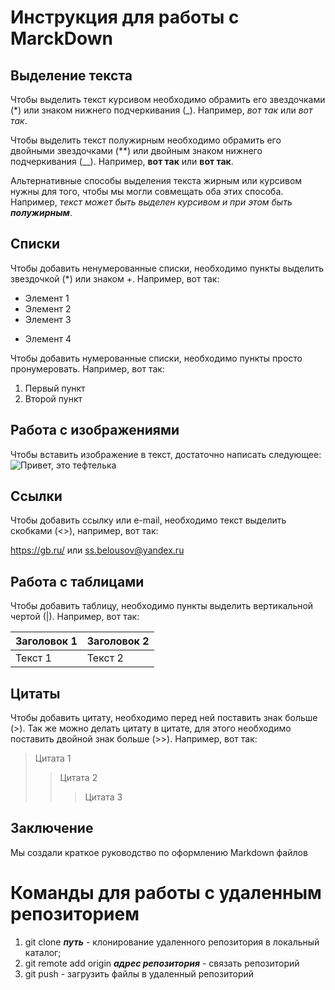 # Инструкция для работы с MarckDown

## Выделение текста

Чтобы выделить текст курсивом необходимо обрамить его звездочками (*) или знаком нижнего подчеркивания (_). Например, *вот так* или _вот так_.

Чтобы выделить текст полужирным необходимо обрамить его двойными звездочками (**) или двойным знаком нижнего подчеркивания (__). Например, **вот так** или __вот так__.

Альтернативные способы выделения текста жирным или курсивом нужны для того, чтобы мы могли совмещать оба этих способа. Например, _текст может быть выделен курсивом и при этом быть **полужирным**_.

## Списки

Чтобы добавить ненумерованные списки, необходимо пункты выделить звездочкой (*) или знаком +.
Например, вот так:
* Элемент 1
* Элемент 2
* Элемент 3
+ Элемент 4

Чтобы добавить нумерованные списки, необходимо пункты просто пронумеровать.
Например, вот так:
1. Первый пункт
2. Второй пункт
## Работа с изображениями

Чтобы вставить изображение в текст, достаточно написать следующее:
![Привет, это тефтелька](teftelka.jpg)
## Ссылки

Чтобы добавить ссылку или e-mail, необходимо текст выделить скобками (<>), например, вот так:

<https://gb.ru/> или <ss.belousov@yandex.ru>

## Работа с таблицами

Чтобы добавить таблицу, необходимо пункты выделить вертикальной чертой (|).
Например, вот так:

|Заголовок 1|Заголовок 2|
|--------|--------|
|Текст 1|Текст 2|

## Цитаты

Чтобы добавить цитату, необходимо перед ней поставить знак больше (>). Так же можно делать цитату в цитате, для этого необходимо поставить двойной знак больше (>>).
Например, вот так:

>Цитата 1
>>Цитата 2
>>>Цитата 3
## Заключение

Мы создали краткое руководство по оформлению Markdown файлов

# Команды для работы с удаленным репозиторием

1. git clone **_путь_** - клонирование удаленного репозитория в локальный каталог;
2. git remote add origin **_адрес репозитория_** - связать репозиторий
3. git push - загрузить файлы в удаленный репозиторий